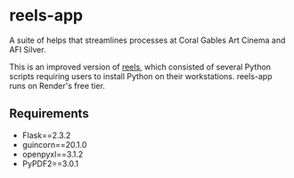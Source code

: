 # reels-app

A suite of helps that streamlines processes at Coral Gables Art Cinema and AFI
Silver.

This is an improved version of [reels](https://github.com/deadlyraptor/reels),
which consisted of several Python scripts requiring users to install Python
on their workstations. reels-app runs on Render's free tier.

## Requirements

* Flask==2.3.2
* guincorn==20.1.0
* openpyxl==3.1.2
* PyPDF2==3.0.1